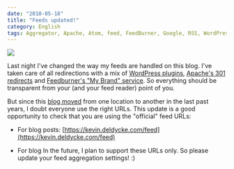 ```yaml
---
date: "2010-05-18"
title: "Feeds updated!"
category: English
tags: Aggregator, Apache, Atom, feed, FeedBurner, Google, RSS, WordPress
---
```


![]({attach}Newspaper-Feed.png)

Last night I've changed the way my feeds are handled on this blog. I've taken care of all redirections with a mix of [WordPress plugins](https://www.google.com/support/feedburner/bin/answer.py?answer=78483), [Apache's 301 redirects]({filename}/2007/feedburner-and-e107-integration.md) and [Feedburner's "My Brand" service](https://www.google.com/support/feedburner/bin/answer.py?answer=79590). So everything should be transparent from your (and your feed reader) point of you.

But since this [blog moved]({filename}/2009/moving-wordpress-blog-to-another-domain.md) from one location to another in the last past years, I doubt everyone use the right URLs. This update is a good opportunity to check that you are using the "official" feed URLs:

  * For blog posts: [https://kevin.deldycke.com/feed](https://kevin.deldycke.com/feed)

  * For blog 
In the future, I plan to support these URLs only. So please update your feed aggregation settings! :)

